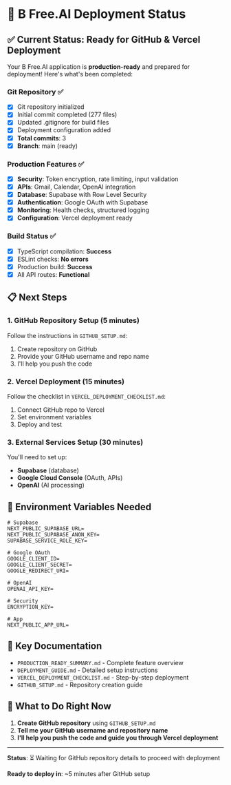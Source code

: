 # 🚀 B Free.AI Deployment Status

## ✅ Current Status: Ready for GitHub & Vercel Deployment

Your B Free.AI application is **production-ready** and prepared for deployment! Here's what's been completed:

### Git Repository ✅
- [x] Git repository initialized
- [x] Initial commit completed (277 files)
- [x] Updated .gitignore for build files
- [x] Deployment configuration added
- [x] **Total commits**: 3
- [x] **Branch**: main (ready)

### Production Features ✅
- [x] **Security**: Token encryption, rate limiting, input validation
- [x] **APIs**: Gmail, Calendar, OpenAI integration
- [x] **Database**: Supabase with Row Level Security
- [x] **Authentication**: Google OAuth with Supabase
- [x] **Monitoring**: Health checks, structured logging
- [x] **Configuration**: Vercel deployment ready

### Build Status ✅
- [x] TypeScript compilation: **Success**
- [x] ESLint checks: **No errors**
- [x] Production build: **Success**
- [x] All API routes: **Functional**

## 📋 Next Steps

### 1. GitHub Repository Setup (5 minutes)
Follow the instructions in `GITHUB_SETUP.md`:
1. Create repository on GitHub
2. Provide your GitHub username and repo name
3. I'll help you push the code

### 2. Vercel Deployment (15 minutes)
Follow the checklist in `VERCEL_DEPLOYMENT_CHECKLIST.md`:
1. Connect GitHub repo to Vercel
2. Set environment variables
3. Deploy and test

### 3. External Services Setup (30 minutes)
You'll need to set up:
- **Supabase** (database)
- **Google Cloud Console** (OAuth, APIs)  
- **OpenAI** (AI processing)

## 🔑 Environment Variables Needed

```env
# Supabase
NEXT_PUBLIC_SUPABASE_URL=
NEXT_PUBLIC_SUPABASE_ANON_KEY=
SUPABASE_SERVICE_ROLE_KEY=

# Google OAuth
GOOGLE_CLIENT_ID=
GOOGLE_CLIENT_SECRET=
GOOGLE_REDIRECT_URI=

# OpenAI
OPENAI_API_KEY=

# Security
ENCRYPTION_KEY=

# App
NEXT_PUBLIC_APP_URL=
```

## 📁 Key Documentation
- `PRODUCTION_READY_SUMMARY.md` - Complete feature overview
- `DEPLOYMENT_GUIDE.md` - Detailed setup instructions
- `VERCEL_DEPLOYMENT_CHECKLIST.md` - Step-by-step deployment
- `GITHUB_SETUP.md` - Repository creation guide

## 🎯 What to Do Right Now

1. **Create GitHub repository** using `GITHUB_SETUP.md`
2. **Tell me your GitHub username and repository name**
3. **I'll help you push the code and guide you through Vercel deployment**

---

**Status**: ⏳ Waiting for GitHub repository details to proceed with deployment

**Ready to deploy in**: ~5 minutes after GitHub setup 